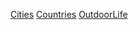 <!-- TITLE: Travel -->
<!-- SUBTITLE: A quick summary of Travel -->

[Cities](/home/travel/Cities)
[Countries](/home/travel/Countries)
[OutdoorLife](/home/auto/OutdoorLife)